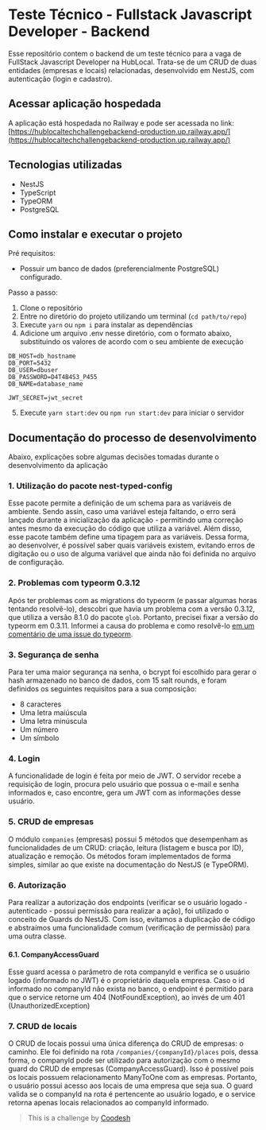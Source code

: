 # Teste Técnico - Fullstack Javascript Developer - Backend

Esse repositório contem o backend de um teste técnico para a vaga de FullStack Javascript Developer na HubLocal. Trata-se de um CRUD de duas entidades (empresas e locais) relacionadas, desenvolvido em NestJS, com autenticação (login e cadastro).

## Acessar aplicação hospedada
A aplicação está hospedada no Railway e pode ser acessada no link: [https://hublocaltechchallengebackend-production.up.railway.app/](https://hublocaltechchallengebackend-production.up.railway.app/)

## Tecnologias utilizadas

- NestJS
- TypeScript
- TypeORM
- PostgreSQL

## Como instalar e executar o projeto

Pré requisitos:

- Possuir um banco de dados (preferencialmente PostgreSQL) configurado.

Passo a passo:

1. Clone o repositório
2. Entre no diretório do projeto utilizando um terminal (`cd path/to/repo`)
3. Execute `yarn` ou `npm i` para instalar as dependências
4. Adicione um arquivo .env nesse diretório, com o formato abaixo, substituindo os valores de acordo com o seu ambiente de execução

```shell
DB_HOST=db_hostname
DB_PORT=5432
DB_USER=dbuser
DB_PASSWORD=D4T4B4S3_P455
DB_NAME=database_name

JWT_SECRET=jwt_secret
```

5. Execute `yarn start:dev` ou `npm run start:dev` para iniciar o servidor

## Documentação do processo de desenvolvimento

Abaixo, explicações sobre algumas decisões tomadas durante o desenvolvimento da aplicação

### 1. Utilização do pacote nest-typed-config

Esse pacote permite a definição de um schema para as variáveis de ambiente. Sendo assin, caso uma variável esteja faltando, o erro será lançado durante a inicialização da aplicação - permitindo uma correção antes mesmo da execução do código que utiliza a variável.
Além disso, esse pacote também define uma tipagem para as variáveis. Dessa forma, ao desenvolver, é possível saber quais variáveis existem, evitando erros de digitação ou o uso de alguma variável que ainda não foi definida no arquivo de configuração.

### 2. Problemas com typeorm 0.3.12

Após ter problemas com as migrations do typeorm (e passar algumas horas tentando resolvê-lo), descobri que havia um problema com a versão 0.3.12, que utiliza a versão 8.1.0 do pacote `glob`.
Portanto, precisei fixar a versão do typeorm em 0.3.11.
Informei a causa do problema e como resolvê-lo [em um comentário de uma issue do typeorm](https://github.com/typeorm/typeorm/issues/9840#issuecomment-1464948483).

### 3. Segurança de senha

Para ter uma maior segurança na senha, o bcrypt foi escolhido para gerar o hash armazenado no banco de dados, com 15 salt rounds, e foram definidos os seguintes requisitos para a sua composição:

- 8 caracteres
- Uma letra maiúscula
- Uma letra minúscula
- Um número
- Um símbolo

### 4. Login

A funcionalidade de login é feita por meio de JWT. O servidor recebe a requisição de login, procura pelo usuário que possua o e-mail e senha informados e, caso encontre, gera um JWT com as informações desse usuário.

### 5. CRUD de empresas

O módulo `companies` (empresas) possui 5 métodos que desempenham as funcionalidades de um CRUD: criação, leitura (listagem e busca por ID), atualização e remoção.
Os métodos foram implementados de forma simples, similar ao que existe na documentação do NestJS (e TypeORM).

### 6. Autorização

Para realizar a autorização dos endpoints (verificar se o usuário logado - autenticado - possui permissão para realizar a ação), foi utilizado o conceito de Guards do NestJS. Com isso, evitamos a duplicação de código e abstraímos uma funcionalidade comum (verificação de permissão) para uma outra classe.

#### 6.1. CompanyAccessGuard

Esse guard acessa o parâmetro de rota companyId e verifica se o usuário logado (informado no JWT) é o proprietário daquela empresa.
Caso o id informado no companyId não exista no banco, o endpoint é permitido para que o service retorne um 404 (NotFoundException), ao invés de um 401 (UnauthorizedException)

### 7. CRUD de locais

O CRUD de locais possui uma única diferença do CRUD de empresas: o caminho.
Ele foi definido na rota `/companies/{companyId}/places` pois, dessa forma, o companyId pode ser utilizado para autorização com o mesmo guard do CRUD de empresas (CompanyAccessGuard).
Isso é possível pois os locais possuem relacionamento ManyToOne com as empresas. Portanto, o usuário possui acesso aos locais de uma empresa que seja sua.
O guard valida se o companyId na rota é pertencente ao usuário logado, e o service retorna apenas locais relacionados ao companyId informado.

> This is a challenge by [Coodesh](https://coodesh.com/)
